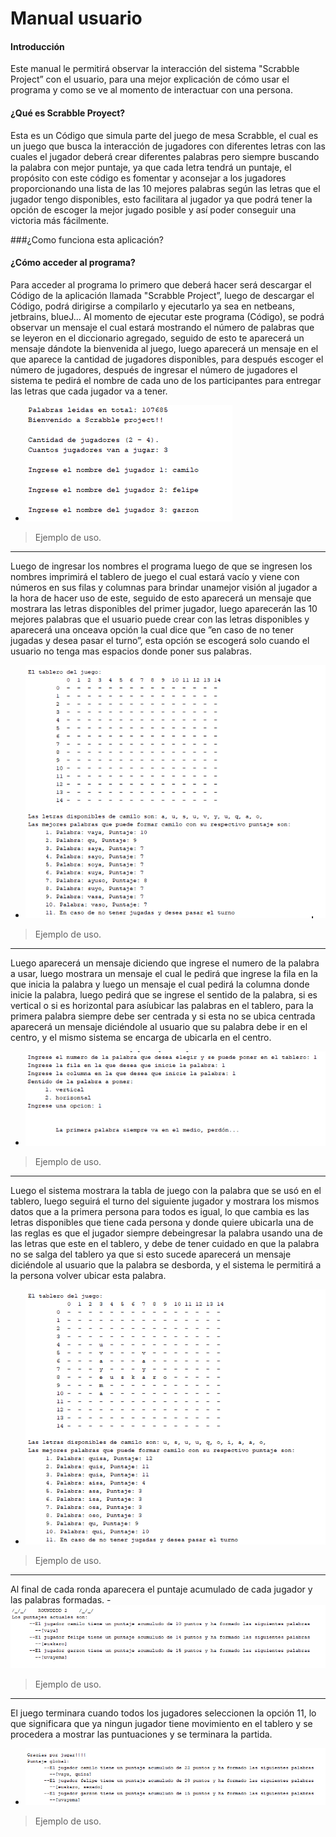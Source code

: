 # Manual usuario
#### Introducción
Este manual le permitirá observar la interacción del sistema "Scrabble Project” con el usuario, para una mejor explicación de cómo usar el programa y como se ve al momento de interactuar con una persona.
#### ¿Qué es Scrabble Proyect? 
Esta es un Código que simula parte del juego de mesa Scrabble, el cual es un juego que busca la interacción de jugadores con diferentes letras con las cuales el jugador deberá crear diferentes palabras pero siempre buscando la palabra con mejor puntaje, ya que cada letra tendrá un puntaje, el propósito con este código es fomentar y aconsejar a los jugadores proporcionando una lista de las 10 mejores palabras según las letras que el jugador tengo disponibles, esto facilitara al jugador ya que podrá tener la opción de escoger la mejor jugado posible y así poder conseguir una victoria más fácilmente.

###¿Como funciona esta aplicación? 
#### ¿Cómo acceder al programa?
Para acceder al programa lo primero que deberá hacer será descargar el Código de la aplicación llamada "Scrabble Project”, luego de descargar el Código, podrá dirigirse a compilarlo y ejecutarlo ya sea en netbeans, jetbrains, blueJ... Al momento de ejecutar este programa (Código), se podrá observar un mensaje el cual estará mostrando el número de palabras que se leyeron en el diccionario agregado, seguido de esto te aparecerá un mensaje dándote la bienvenida al juego, luego aparecerá un mensaje en el que aparece la cantidad de jugadores disponibles, para después escoger el número de jugadores, después de ingresar el número de jugadores el sistema te pedirá el nombre de cada uno de los participantes para entregar las letras que cada jugador va a tener.



- [![img1](https://github.com/Andres-Alvarez-V/ScrabbleSimulator/blob/main/imgUsos/imgEjm1.png?raw=true "img1")](https://github.com/Andres-Alvarez-V/ScrabbleSimulator/blob/main/imgUsos/imgEjm1.png?raw=true "img1") 
> Ejemplo de uso.

------------


Luego de ingresar los nombres el programa luego de que se ingresen los nombres imprimirá el tablero de juego el cual estará vacío y viene con números en sus filas y columnas para brindar unamejor visión al jugador a la hora de hacer uso de este, seguido de esto aparecerá un mensaje que mostrara las letras disponibles del primer jugador, luego aparecerán las 10 mejores palabras que el usuario puede crear con las letras disponibles y aparecerá una onceava opción la cual dice que ”en caso de no tener jugadas y desea pasar el turno”, esta opción se escogerá solo cuando el usuario no tenga mas espacios donde poner sus palabras.
- [![img2](https://github.com/Andres-Alvarez-V/ScrabbleSimulator/blob/main/imgUsos/imgEjm2.png?raw=true "img2")](https://github.com/Andres-Alvarez-V/ScrabbleSimulator/blob/main/imgUsos/imgEjm2.png?raw=true "img2")
> Ejemplo de uso.
------------

Luego aparecerá un mensaje diciendo que ingrese el numero de la palabra a usar, luego mostrara un mensaje el cual le pedirá que ingrese la fila en la que inicia la palabra y luego un mensaje el cual pedirá la columna donde inicie la palabra, luego pedirá que se ingrese el sentido de la palabra, si es vertical o si es horizontal para asíubicar las palabras en el tablero, para la primera palabra siempre debe ser centrada y si esta no se ubica centrada aparecerá un mensaje diciéndole al usuario que su palabra debe ir en el centro, y el mismo sistema se encarga de ubicarla en el centro.
- [![img3](https://github.com/Andres-Alvarez-V/ScrabbleSimulator/blob/main/imgUsos/imgEjm3.png?raw=true "img3")](https://github.com/Andres-Alvarez-V/ScrabbleSimulator/blob/main/imgUsos/imgEjm3.png?raw=true "img3")
> Ejemplo de uso.

------------

Luego el sistema mostrara la tabla de juego con la palabra que se usó en el tablero, luego seguirá el turno del siguiente jugador y mostrara los mismos datos que a la primera persona para todos es igual, lo que cambia es las letras disponibles que tiene cada persona y donde quiere ubicarla una de las reglas es que el jugador siempre debeingresar la palabra usando una de las letras que este en el tablero, y debe de tener cuidado en que la palabra no se salga del tablero ya que si esto sucede aparecerá un mensaje diciéndole al usuario que la palabra se desborda, y el sistema le permitirá a la persona volver ubicar esta palabra.
- [![img4](https://github.com/Andres-Alvarez-V/ScrabbleSimulator/blob/main/imgUsos/imgEjm4.png?raw=true "img4")](https://github.com/Andres-Alvarez-V/ScrabbleSimulator/blob/main/imgUsos/imgEjm4.png?raw=true "img4")
> Ejemplo de uso.

------------
Al final de cada ronda aparecera el puntaje acumulado de cada jugador y las palabras formadas.
-[![img5](https://github.com/Andres-Alvarez-V/ScrabbleSimulator/blob/main/imgUsos/imgEjm5.png?raw=true "img5")](https://github.com/Andres-Alvarez-V/ScrabbleSimulator/blob/main/imgUsos/imgEjm5.png?raw=true "img5")
> Ejemplo de uso.


------------

El juego terminara cuando todos los jugadores seleccionen la opción 11, lo que significara que ya ningun jugador tiene movimiento en el tablero y se procedera a mostrar las puntuaciones y se terminara la partida.

- [![img6](https://github.com/Andres-Alvarez-V/ScrabbleSimulator/blob/main/imgUsos/imgEjm6.png?raw=true "img6")](https://github.com/Andres-Alvarez-V/ScrabbleSimulator/blob/main/imgUsos/imgEjm6.png?raw=true "img6")
> Ejemplo de uso.
